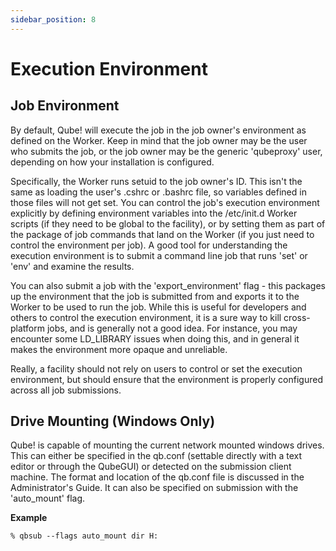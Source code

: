 ```yaml
---
sidebar_position: 8
---
```


# Execution Environment

## Job Environment

By default, Qube! will execute the job in the job owner's environment as defined on the Worker. Keep in mind that the job owner may be the user who submits the job, or the job owner may be the generic 'qubeproxy' user, depending on how your installation is configured.

Specifically, the Worker runs setuid to the job owner's ID. This isn't the same as loading the user's .cshrc or .bashrc file, so variables defined in those files will not get set. You can control the job's execution environment explicitly by defining environment variables into the /etc/init.d Worker scripts (if they need to be global to the facility), or by setting them as part of the package of job commands that land on the Worker (if you just need to control the environment per job). A good tool for understanding the execution environment is to submit a command line job that runs 'set' or 'env' and examine the results.

You can also submit a job with the 'export_environment' flag - this packages up the environment that the job is submitted from and exports it to the Worker to be used to run the job. While this is useful for developers and others to control the execution environment, it is a sure way to kill cross-platform jobs, and is generally not a good idea. For instance, you may encounter some LD_LIBRARY issues when doing this, and in general it makes the environment more opaque and unreliable.

Really, a facility should not rely on users to control or set the execution environment, but should ensure that the environment is properly configured across all job submissions.

## Drive Mounting (Windows Only)

Qube! is capable of mounting the current network mounted windows drives. This can either be specified in the qb.conf (settable directly with a text editor or through the QubeGUI) or detected on the submission client machine. The format and location of the qb.conf file is discussed in the Administrator's Guide. It can also be specified on submission with the 'auto_mount' flag.

**Example**
```
% qbsub --flags auto_mount dir H:
```

